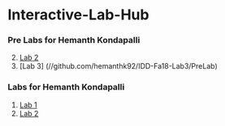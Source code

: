 # Interactive-Lab-Hub

### Pre Labs for Hemanth Kondapalli

2. [Lab 2](//github.com/hemanthk92/IDD-Fa18-Lab2/PreLab)
3. [Lab 3] (//github.com/hemanthk92/IDD-Fa18-Lab3/PreLab)

### Labs for Hemanth Kondapalli
 
1. [Lab 1](//github.com/hemanthk92/IDD-Fa18-Lab1)
2. [Lab 2](//github.com/hemanthk92/IDD-Fa18-Lab2)

